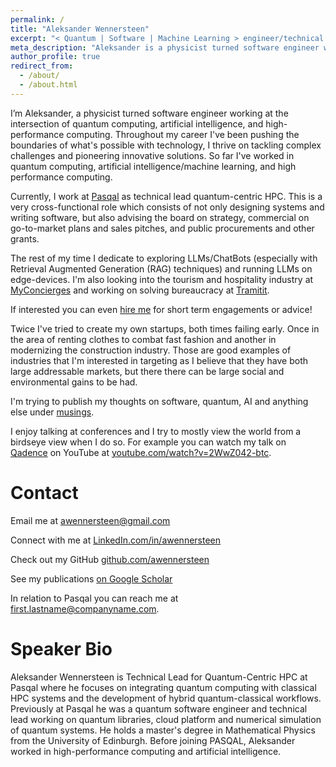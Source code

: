 ```yaml
---
permalink: /
title: "Aleksander Wennersteen"
excerpt: "< Quantum | Software | Machine Learning > engineer/technical lead based in Madrid"
meta_description: "Aleksander is a physicist turned software engineer working at the intersection of quantum computing, artificial intelligence, and high-performance computing. This website hosts Aleksander's blog about containing his thoughts on software, quantum technology, quantum computing, AI and machine learning - and anything else that he finds interesting. Aleksander currently serves as technical lead quantum-centric HPC at Pasqal."
author_profile: true
redirect_from: 
  - /about/
  - /about.html
---
```


I’m Aleksander, a physicist turned software engineer working at the intersection of quantum computing, artificial intelligence, and high-performance computing. Throughout my career I've been pushing the boundaries of what's possible with technology, I thrive on tackling complex challenges and pioneering innovative solutions. So far I've worked in quantum computing, artificial intelligence/machine learning, and high performance computing.

Currently, I work at [Pasqal](https://pasqal.com) as technical lead quantum-centric HPC.
This is a very cross-functional role which consists of not only designing systems and writing software, but also
advising the board on strategy, commercial on go-to-market plans and sales pitches, and public procurements and other grants.

The rest of my time I dedicate to exploring LLMs/ChatBots (especially with Retrieval Augmented Generation (RAG) techniques) and running LLMs on edge-devices.
I'm also looking into the tourism and hospitality industry at [MyConcierges](https://MyConcierges.ai) and working on solving bureaucracy at [Tramitit](https://tramitit.com).

If interested you can even [hire me](hire) for short term engagements or advice!

Twice I've tried to create my own startups, both times failing early. Once in the area of renting clothes to combat fast fashion and another in modernizing the construction industry.
Those are good examples of industries that I'm interested in targeting as I believe that they have both large addressable markets, but there there can be large social and environmental gains to be had.

I'm trying to publish my thoughts on software, quantum, AI and anything else under [musings](posts).

I enjoy talking at conferences and I try to mostly view the world from a birdseye view when I do so.
For example you can watch my talk on [Qadence](https://github.com/pasqal-io/qadence) on YouTube at [youtube.com/watch?v=2WwZ042-btc](https://www.youtube.com/watch?v=2WwZO42-btc).

Contact
======

Email me at [awennersteen@gmail.com](mailto:awennersteen@gmail.com)

Connect with me at [LinkedIn.com/in/awennersteen](https://linkedin.com/in/awennersteen)

Check out my GitHub [github.com/awennersteen](https://github.com/awennersteen)

See my publications [on Google Scholar](https://scholar.google.com/citations?user=Qr1PnGAAAAAJ&hl=en)

In relation to Pasqal you can reach me at first.lastname@companyname.com.


Speaker Bio
===========

Aleksander Wennersteen is Technical Lead for Quantum-Centric HPC at Pasqal where he focuses on integrating quantum computing with classical HPC systems and the development of hybrid quantum-classical workflows. Previously at Pasqal he was a quantum software engineer and technical lead working on quantum libraries, cloud platform and numerical simulation of quantum systems. He holds a master's degree in Mathematical Physics from the University of Edinburgh. Before joining PASQAL, Aleksander worked in high-performance computing and artificial intelligence.